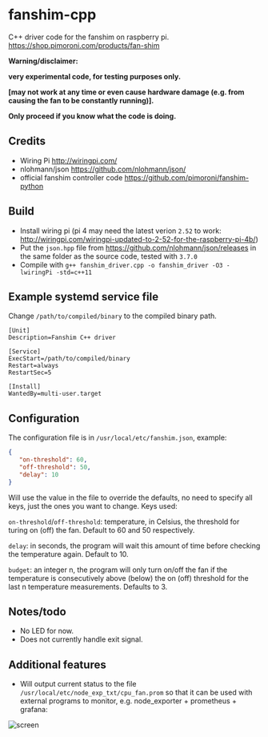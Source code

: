 # fanshim-cpp
C++ driver code for the fanshim on raspberry pi.
https://shop.pimoroni.com/products/fan-shim


**Warning/disclaimer:**

**very experimental code, for testing purposes only.**

**[may not work at any time or even cause hardware damage (e.g. from causing the fan to be constantly running)].**

**Only proceed if you know what the code is doing.**

## Credits
 - Wiring Pi http://wiringpi.com/
 - nlohmann/json https://github.com/nlohmann/json/
 - official fanshim controller code https://github.com/pimoroni/fanshim-python
 
 ## Build
 - Install wiring pi (pi 4 may need the latest verion `2.52` to work: http://wiringpi.com/wiringpi-updated-to-2-52-for-the-raspberry-pi-4b/)
 - Put the `json.hpp` file from https://github.com/nlohmann/json/releases in the same folder as the source code, tested with `3.7.0`
 - Compile with `g++ fanshim_driver.cpp -o fanshim_driver -O3 -lwiringPi -std=c++11`
 
 ## Example systemd service file
 Change `/path/to/compiled/binary` to the compiled binary path.
 
 ```
 [Unit]
Description=Fanshim C++ driver

[Service]
ExecStart=/path/to/compiled/binary
Restart=always
RestartSec=5

[Install]
WantedBy=multi-user.target

 ```
 
 ## Configuration
 
 The configuration file is in `/usr/local/etc/fanshim.json`, example:
 ```json
 {
    "on-threshold": 60,
    "off-threshold": 50,
    "delay": 10
}
 ```
 
Will use the value in the file to override the defaults, no need to specify all keys, just the ones you want to change. Keys used:
 
 `on-threshold`/`off-threshold`: temperature, in Celsius, the threshold for turing on (off) the fan. Default to 60 and 50 respectively.
 
 `delay`: in seconds, the program will wait this amount of time before checking the temperature again. Default to 10.
 
 `budget`: an  integer n, the program will only turn on/off the fan if the temperature is consecutively above (below) the on (off) threshold for the last n temperature measurements. Defaults to 3.
 
## Notes/todo
 - No LED for now.
 - Does not currently handle exit signal.
 
## Additional features
 
 - Will output current status to the file `/usr/local/etc/node_exp_txt/cpu_fan.prom` so that it can be used with external programs to monitor, e.g. node_exporter + prometheus + grafana:
 
 ![screen](https://raw.githubusercontent.com/daviehh/fanshim-cpp/master/rpi_monit_eg.png)
